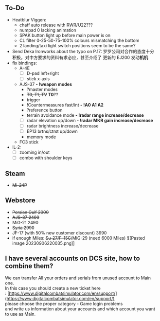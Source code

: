 ## To-Do
- Heatblur Viggen: 
	- chaff auto release with RWR/U22???
	- numpad 0 lacking animation
	- SPAK button light up before main power is on
	- CL filter 0-25-50-75-100% colours mismatching the bottom
	- 2 landing/taxi light switch positions seem to be the same?
- Send Deka Ironworks about the typo on P.17:
	罗罗公司对合作的态度十分积极，对中方要求的资料有求必应，甚至介绍了 更新的 EJ200 发动**机机**
- fix bindings:
	- A-4E
		- [ ] D-pad left+right
		- [ ] stick x-axis
	- AJS-37 
		**- !weapon modes**
		- ?master modes
		- ~~T0, T1, TV~~ **T0**??
		- ~~trigger~~
		- !Countermeasures fast/int
		**- !A0 A1 A2**
		- ?reference button
		- terrain avoidance mode
		**- !radar range increase/decrease**
		- [ ] radar elevation up/down
		**- !radar MKR gain increase/decrease**
		- [ ] radar brightness increase/decrease
		- [ ] EP13 brtns/ctrst up/down
		- memory mode
	- FC3 stick
- IL-2:
	- [ ] zooming in/out
	- [ ] combo with shoulder keys
## Steam
- ~~Mi-24P~~
## Webstore
- ~~Persian Gulf 2000~~
- ~~AJS-37 2400~~
- MiG-21 2490
- ~~Syria 2990~~
- JF-17 (with 50% new customer discount) 3990
- if enough Miles: ~~Su-27/F-15C~~/MiG-29 (need 6000 Miles)
![[Pasted image 20230906220035.png]]
## I have several accounts on DCS site, how to combine them?
We can transfer All your orders and serials from unused account to Main one.   
In this case you should create a new ticket here : [https://www.digitalcombatsimulator.com/en/support/](https://www.digitalcombatsimulator.com/en/support/)  
please choose the proper category - Game login problems   
and write us information about your accounts and which account you want to use as Main.
